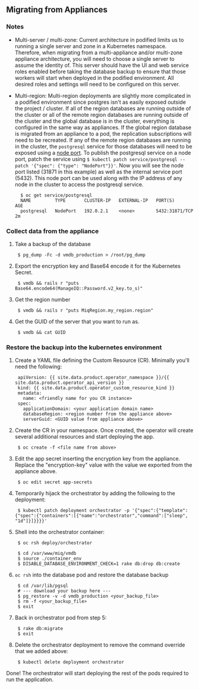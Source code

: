 ## Migrating from Appliances

### Notes

- Multi-server / multi-zone:
  Current architecture in podified limits us to running a single server and zone in a Kubernetes namespace.
  Therefore, when migrating from a multi-appliance and/or multi-zone appliance architecture, you will need to choose a single server to assume the identity of.
  This server should have the UI and web service roles enabled before taking the database backup to ensure that those workers will start when deployed in the podified environment.
  All desired roles and settings will need to be configured on this server.

- Multi-region:
  Multi-region deployments are slightly more complicated in a podified environment since postgres isn't as easily exposed outside the project / cluster.
  If all of the region databases are running outside of the cluster or all of the remote region databases are running outside of the cluster and the global database is in the cluster, everything is configured in the same way as appliances.
  If the global region database is migrated from an appliance to a pod, the replication subscriptions will need to be recreated.
  If any of the remote region databases are running in the cluster, the `postgresql` service for those databases will need to be exposed using a [node port](https://kubernetes.io/docs/concepts/services-networking/service/#nodeport).
  To publish the postgresql service on a node port, patch the service using `$ kubectl patch service/postgresql --patch '{"spec": {"type": "NodePort"}}'`.
  Now you will see the node port listed (31871 in this example) as well as the internal service port (5432).  This node port can be used along with the IP address of any node in the cluster to access the postgresql service.

        $ oc get service/postgresql
        NAME         TYPE       CLUSTER-IP   EXTERNAL-IP   PORT(S)          AGE
        postgresql   NodePort   192.0.2.1    <none>        5432:31871/TCP   2m

### Collect data from the appliance
1. Take a backup of the database

        $ pg_dump -Fc -d vmdb_production > /root/pg_dump

2. Export the encryption key and Base64 encode it for the Kubernetes Secret.

        $ vmdb && rails r "puts Base64.encode64(ManageIQ::Password.v2_key.to_s)"

3. Get the region number

        $ vmdb && rails r "puts MiqRegion.my_region.region"

4. Get the GUID of the server that you want to run as.

        $ vmdb && cat GUID

### Restore the backup into the kubernetes environment
1. Create a YAML file defining the Custom Resource (CR). Minimally you'll need the following:

        apiVersion: {{ site.data.product.operator_namespace }}/{{ site.data.product.operator_api_version }}
        kind: {{ site.data.product.operator_custom_resource_kind }}
        metadata:
          name: <friendly name for you CR instance>
        spec:
          applicationDomain: <your application domain name>
          databaseRegion: <region number from the appliance above>
          serverGuid: <GUID value from appliance above>

2. Create the CR in your namespace. Once created, the operator will create several additional resources and start deploying the app.

        $ oc create -f <file name from above>

3. Edit the app secret inserting the encryption key from the appliance. Replace the "encryption-key" value with the value we exported from the appliance above.

        $ oc edit secret app-secrets

4. Temporarily hijack the orchestrator by adding the following to the deployment:

        $ kubectl patch deployment orchestrator -p '{"spec":{"template":{"spec":{"containers":[{"name":"orchestrator","command":["sleep", "1d"]}]}}}}'

5. Shell into the orchestrator container:

        $ oc rsh deploy/orchestrator

        $ cd /var/www/miq/vmdb
        $ source ./container_env
        $ DISABLE_DATABASE_ENVIRONMENT_CHECK=1 rake db:drop db:create

6. `oc rsh` into the database pod and restore the database backup

        $ cd /var/lib/pgsql
        # --- download your backup here ---
        $ pg_restore -v -d vmdb_production <your_backup_file>
        $ rm -f <your_backup_file>
        $ exit

7. Back in orchestrator pod from step 5:

        $ rake db:migrate
        $ exit

8. Delete the orchestrator deployment to remove the command override that we added above:

        $ kubectl delete deployment orchestrator

Done! The orchestrator will start deploying the rest of the pods required to run the application.
